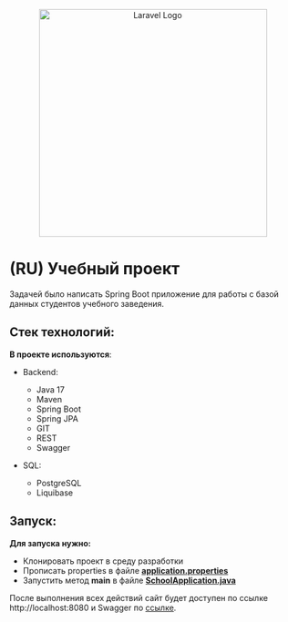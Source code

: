 <p align="center"><a href="https://laravel.com" target="_blank"><img src="https://static.kulturologia.ru/files/u18214/BeautifulHistoricUniversities6.jpg" width="400" alt="Laravel Logo"></a></p>

# (RU) Учебный проект

Задачей было написать Spring Boot приложение для работы с базой данных студентов учебного заведения.


## Стек технологий:
**В проекте используются**:
 
* Backend:
    - Java 17
    - Maven
    - Spring Boot
    - Spring JPA
    - GIT
    - REST
    - Swagger

* SQL:
    - PostgreSQL
    - Liquibase

## Запуск:
**Для запуска нужно:**
- Клонировать проект в среду разработки
- Прописать properties в файле **[application.properties](src/main/resources/application.properties)**
- Запустить метод **main** в файле **[SchoolApplication.java](src/main/java/ru.hgwarts.school/SchoolApplication.java)**

После выполнения всех действий сайт будет доступен по ссылке http://localhost:8080 и Swagger по [ссылке](https://editor.swagger.io/).


